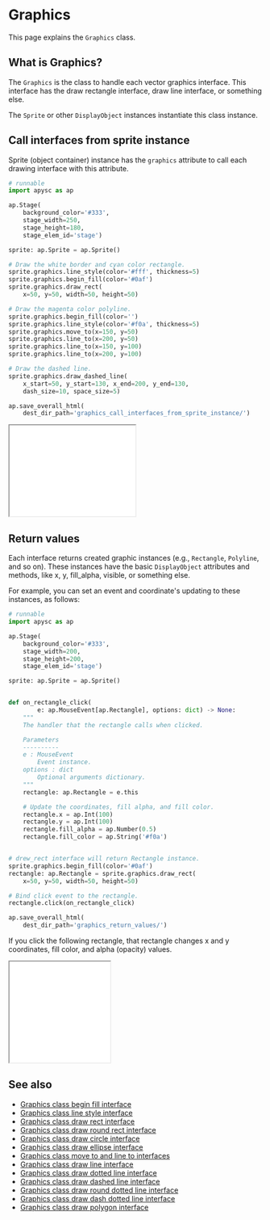 # Graphics

This page explains the `Graphics` class.

## What is Graphics?

The `Graphics` is the class to handle each vector graphics interface. This interface has the draw rectangle interface, draw line interface, or something else.

The `Sprite` or other `DisplayObject` instances instantiate this class instance.

## Call interfaces from sprite instance

Sprite (object container) instance has the `graphics` attribute to call each drawing interface with this attribute.

```py
# runnable
import apysc as ap

ap.Stage(
    background_color='#333',
    stage_width=250,
    stage_height=180,
    stage_elem_id='stage')

sprite: ap.Sprite = ap.Sprite()

# Draw the white border and cyan color rectangle.
sprite.graphics.line_style(color='#fff', thickness=5)
sprite.graphics.begin_fill(color='#0af')
sprite.graphics.draw_rect(
    x=50, y=50, width=50, height=50)

# Draw the magenta color polyline.
sprite.graphics.begin_fill(color='')
sprite.graphics.line_style(color='#f0a', thickness=5)
sprite.graphics.move_to(x=150, y=50)
sprite.graphics.line_to(x=200, y=50)
sprite.graphics.line_to(x=150, y=100)
sprite.graphics.line_to(x=200, y=100)

# Draw the dashed line.
sprite.graphics.draw_dashed_line(
    x_start=50, y_start=130, x_end=200, y_end=130,
    dash_size=10, space_size=5)

ap.save_overall_html(
    dest_dir_path='graphics_call_interfaces_from_sprite_instance/')
```

<iframe src="static/graphics_call_interfaces_from_sprite_instance/index.html" width="250" height="180"></iframe>

## Return values

Each interface returns created graphic instances (e.g., `Rectangle`\, `Polyline`\, and so on). These instances have the basic `DisplayObject` attributes and methods, like x, y, fill_alpha, visible, or something else.

For example, you can set an event and coordinate's updating to these instances, as follows:

```py
# runnable
import apysc as ap

ap.Stage(
    background_color='#333',
    stage_width=200,
    stage_height=200,
    stage_elem_id='stage')

sprite: ap.Sprite = ap.Sprite()


def on_rectangle_click(
        e: ap.MouseEvent[ap.Rectangle], options: dict) -> None:
    """
    The handler that the rectangle calls when clicked.

    Parameters
    ----------
    e : MouseEvent
        Event instance.
    options : dict
        Optional arguments dictionary.
    """
    rectangle: ap.Rectangle = e.this

    # Update the coordinates, fill alpha, and fill color.
    rectangle.x = ap.Int(100)
    rectangle.y = ap.Int(100)
    rectangle.fill_alpha = ap.Number(0.5)
    rectangle.fill_color = ap.String('#f0a')


# drew_rect interface will return Rectangle instance.
sprite.graphics.begin_fill(color='#0af')
rectangle: ap.Rectangle = sprite.graphics.draw_rect(
    x=50, y=50, width=50, height=50)

# Bind click event to the rectangle.
rectangle.click(on_rectangle_click)

ap.save_overall_html(
    dest_dir_path='graphics_return_values/')
```

If you click the following rectangle, that rectangle changes x and y coordinates, fill color, and alpha (opacity) values.

<iframe src="static/graphics_return_values/index.html" width="200" height="200"></iframe>

## See also

- [Graphics class begin fill interface](graphics_begin_fill.md)
- [Graphics class line style interface](graphics_line_style.md)
- [Graphics class draw rect interface](graphics_draw_rect.md)
- [Graphics class draw round rect interface](graphics_draw_round_rect.md)
- [Graphics class draw circle interface](graphics_draw_circle.md)
- [Graphics class draw ellipse interface](graphics_draw_ellipse.md)
- [Graphics class move to and line to interfaces](graphics_move_to_and_line_to.md)
- [Graphics class draw line interface](graphics_draw_line.md)
- [Graphics class draw dotted line interface](graphics_draw_dotted_line.md)
- [Graphics class draw dashed line interface](graphics_draw_dashed_line.md)
- [Graphics class draw round dotted line interface](graphics_draw_round_dotted_line.md)
- [Graphics class draw dash dotted line interface](graphics_draw_dash_dotted_line.md)
- [Graphics class draw polygon interface](graphics_draw_polygon.md)